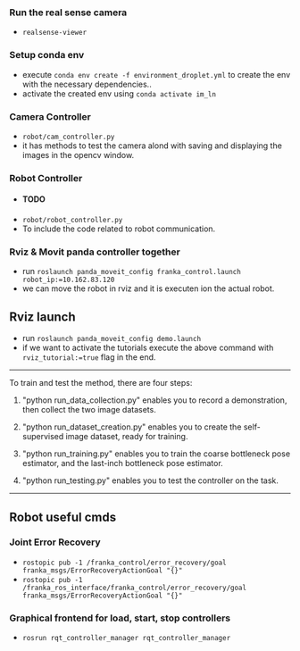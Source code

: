 ### Run the real sense camera

- `realsense-viewer`

### Setup conda env
- execute `conda env create -f environment_droplet.yml` to create the env with the necessary dependencies..
- activate the created env using `conda activate im_ln`

### Camera Controller
- `robot/cam_controller.py` 
- it has methods to test the camera alond with saving and displaying the images in the opencv window.

### Robot Controller
- #### TODO
- `robot/robot_controller.py`
- To include the code related to robot communication.

### Rviz & Movit panda controller together
- run `roslaunch panda_moveit_config franka_control.launch  robot_ip:=10.162.83.120 `
- we can move the robot in rviz and it is executen ion the actual robot.

## Rviz launch
- run `roslaunch panda_moveit_config demo.launch `
- if we want to activate the tutorials execute the above command with `rviz_tutorial:=true` flag in the end.


****

To train and test the method, there are four steps:

1. "python run_data_collection.py" enables you to record a demonstration, then collect the two image datasets.

2. "python run_dataset_creation.py" enables you to create the self-supervised image dataset, ready for training.

3. "python run_training.py" enables you to train the coarse bottleneck pose estimator, and the last-inch bottleneck pose estimator.

4. "python run_testing.py" enables you to test the controller on the task.

****

## Robot useful cmds
### Joint Error Recovery
- `rostopic pub -1 /franka_control/error_recovery/goal franka_msgs/ErrorRecoveryActionGoal "{}"`
- `rostopic pub -1 /franka_ros_interface/franka_control/error_recovery/goal franka_msgs/ErrorRecoveryActionGoal "{}"`

### Graphical frontend for load, start, stop controllers 
- `rosrun rqt_controller_manager rqt_controller_manager`